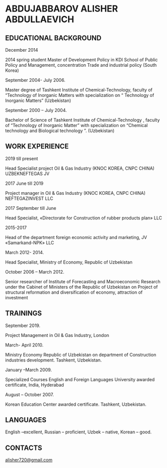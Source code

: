 # ABDUJABBAROV ALISHER ABDULLAEVICH

## EDUCATIONAL BACKGROUND

December 2014

2014 spring student Master of Development Policy in KDI School of Public Policy and Management, concentration Trade and industrial policy (South Korea)

September 2004- July 2006.

Master degree of Tashkent Institute of Chemical-Technology, faculty of “Technology of Inorganic Matters with specialization on “ Technology of Inorganic Matters” (Uzbekistan)

September 2000 – July 2004.

Bachelor of Science of Tashkent Institute of Chemical-Technology , faculty of “Technology of Inorganic Matter” with specialization on “Chemical technology and Biological technology ”. (Uzbekistan)

## WORK EXPERIENCE

2019 till present

Head Specialist project Oil & Gas Industry (KNOC KOREA, CNPC CHINA) UZBEKNEFTEGAS JV

2017 June till 2019

Project manager in Oil & Gas Industry (KNOC KOREA, CNPC CHINA) NEFTEGAZINVEST LLC

2017 September till June

Head Specialist, «Directorate for Construction of rubber products plan» LLC

2015-2017

Head of the department foreign economic activity and marketing, JV «Samarkand-NPK» LLC

March 2012- 2014.

Head Specialist, Ministry of Economy, Republic of Uzbekistan

October 2006 – March 2012.

Senior researcher of Institute of Forecasting and Macroeconomic Research under the Cabinet of Ministers of the Republic of Uzbekistan on Project of structural reformation and diversification of economy, attraction of investment
## TRAININGS

September 2019.

Project Management in Oil & Gas Industry, London

March- April 2010.

Ministry Economy Republic of Uzbekistan on department of Construction industries development. Tashkent, Uzbekistan.

January –March 2009.

Specialized Courses English and Foreign Languages University awarded certificate, India, Hyderabad

August – October 2007.

Korean Education Center awarded certificate. Tashkent, Uzbekistan.
## LANGUAGES
English –excellent, Russian – proficient, Uzbek – native, Korean – good.

## CONTACTS
alisher720@gmail.com
